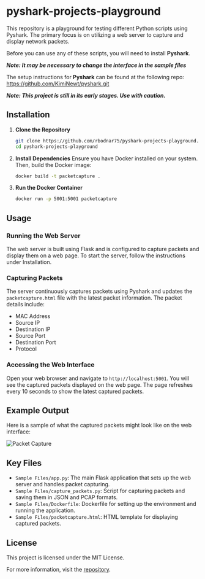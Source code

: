 # pyshark-projects-playground

This repository is a playground for testing different Python scripts using Pyshark. The primary focus is on utilizing a web server to capture and display network packets.

Before you can use any of these scripts, you will need to install **Pyshark**.

***Note: It may be necessary to change the interface in the sample files***

The setup instructions for **Pyshark** can be found at the following repo:
https://github.com/KimiNewt/pyshark.git

***Note: This project is still in its early stages. Use with caution.***


## Installation

1. **Clone the Repository**
   ```bash
   git clone https://github.com/rbodnar75/pyshark-projects-playground.git
   cd pyshark-projects-playground
   ```

2. **Install Dependencies**
   Ensure you have Docker installed on your system. Then, build the Docker image:
   ```bash
   docker build -t packetcapture .
   ```

3. **Run the Docker Container**
   ```bash
   docker run -p 5001:5001 packetcapture
   ```

## Usage

### Running the Web Server

The web server is built using Flask and is configured to capture packets and display them on a web page. To start the server, follow the instructions under Installation.

### Capturing Packets

The server continuously captures packets using Pyshark and updates the `packetcapture.html` file with the latest packet information. The packet details include:
- MAC Address
- Source IP
- Destination IP
- Source Port
- Destination Port
- Protocol

### Accessing the Web Interface

Open your web browser and navigate to `http://localhost:5001`. You will see the captured packets displayed on the web page. The page refreshes every 10 seconds to show the latest captured packets.

## Example Output

Here is a sample of what the captured packets might look like on the web interface:

![Packet Capture](path/to/screenshot.png)

## Key Files

- `Sample Files/app.py`: The main Flask application that sets up the web server and handles packet capturing.
- `Sample Files/capture_packets.py`: Script for capturing packets and saving them in JSON and PCAP formats.
- `Sample Files/Dockerfile`: Dockerfile for setting up the environment and running the application.
- `Sample Files/packetcapture.html`: HTML template for displaying captured packets.

## License

This project is licensed under the MIT License.

For more information, visit the [repository](https://github.com/rbodnar75/pyshark-projects-playground).
